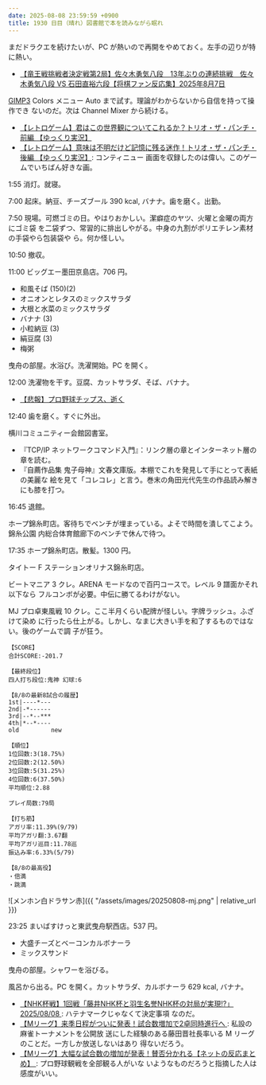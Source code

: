```yaml
---
date: 2025-08-08 23:59:59 +0900
title: 1930 日目（晴れ）図書館で本を読みながら眠れ
---
```


まだドラクエを続けたいが、PC が熱いので再開をやめておく。左手の辺りが特に熱い。

* [【竜王戦挑戦者決定戦第2局】佐々木勇気八段　13年ぶりの連続挑戦　佐々木勇気八段
  VS 石田直裕六段【将棋ファン反応集】2025年8月7日
  ](https://www.youtube.com/watch?v=AggLvw2-KHQ)

[GIMP3] Colors メニュー Auto まで試す。理論がわからないから自信を持って操作でき
ないのだ。次は Channel Mixer から続ける。

* [【レトロゲーム】君はこの世界観についてこれるか？トリオ・ザ・パンチ・前編
  【ゆっくり実況】](https://www.youtube.com/watch?v=zqTt7MNwQE0)
* [【レトロゲーム】意味は不明だけど記憶に残る迷作！トリオ・ザ・パンチ・後編
  【ゆっくり実況】](https://www.youtube.com/watch?v=qsXXZV-atTQ): コンティニュー
  画面を収録したのは偉い。このゲームでいちばん好きな画。

1:55 消灯。就寝。

7:00 起床。納豆、チーズブール 390 kcal, バナナ。歯を磨く。出勤。

7:50 現場。可燃ゴミの日。やはりおかしい。潔癖症のヤツ、火曜と金曜の両方にゴミ袋
を二袋ずつ、常習的に排出しやがる。中身の九割がポリエチレン素材の手袋やら包装袋や
ら。何か怪しい。

10:50 撤収。

11:00 ビッグエー墨田京島店。706 円。

* 和風そば (150)(2)
* オニオンとレタスのミックスサラダ
* 大根と水菜のミックスサラダ
* バナナ (3)
* 小粒納豆 (3)
* 絹豆腐 (3)
* 梅粥

曳舟の部屋。水浴び。洗濯開始。PC を開く。

12:00 洗濯物を干す。豆腐、カットサラダ、そば、バナナ。

* [【悲報】プロ野球チップス、逝く](https://www.youtube.com/watch?v=qF5WfhcKWI4)

12:40 歯を磨く。すぐに外出。

横川コミュニティー会館図書室。

* 『TCP/IP ネットワークコマンド入門』：リンク層の章とインターネット層の章を読む。
* 『自薦作品集 鬼子母神』文春文庫版。本棚でこれを発見して手にとって表紙の美麗な
  絵を見て「コレコレ」と言う。巻末の角田光代先生の作品読み解きにも膝を打つ。

16:45 退館。

ホープ錦糸町店。客待ちでベンチが埋まっている。よそで時間を潰してこよう。錦糸公園
内総合体育館廊下のベンチで休んで待つ。

17:35 ホープ錦糸町店。散髪。1300 円。

タイトー F ステーションオリナス錦糸町店。

ビートマニア 3 クレ。ARENA モードなので百円コースで。レベル 9 譜面かそれ以下なら
フルコンボが必要。中伝に勝てるわけがない。

MJ プロ卓東風戦 10 クレ。ここ半月くらい配牌が怪しい。字牌ラッシュ。ふざけて染め
に行ったら仕上がる。しかし、なまじ大きい手を和了するものではない。後のゲームで調
子が狂う。

```text
【SCORE】
合計SCORE:-201.7

【最終段位】
四人打ち段位:鬼神 幻球:6

【8/8の最新8試合の履歴】
1st|----*---
2nd|-*------
3rd|--*--***
4th|*--*----
old         new

【順位】
1位回数:3(18.75%)
2位回数:2(12.50%)
3位回数:5(31.25%)
4位回数:6(37.50%)
平均順位:2.88

プレイ局数:79局

【打ち筋】
アガリ率:11.39%(9/79)
平均アガリ翻:3.67翻
平均アガリ巡目:11.78巡
振込み率:6.33%(5/79)

【8/8の最高役】
・倍満
・跳満
```

![メンホン白ドラサン赤]({{ "/assets/images/20250808-mj.png" | relative_url }})

23:25 まいばすけっと東武曳舟駅西店。537 円。

* 大盛チーズとベーコンカルボナーラ
* ミックスサンド

曳舟の部屋。シャワーを浴びる。

風呂から出る。PC を開く。カットサラダ、カルボナーラ 629 kcal, バナナ。

* [【NHK杯戦】1回戦「藤井NHK杯と羽生名誉NHK杯の対局が実現!?」2025/08/08
  ](https://www.youtube.com/watch?v=Zdg6GJoDsRQ): ハテナマークじゃなくて決定事項
  なのだ。
* [【Mリーグ】来季日程がついに発表！試合数増加で2卓同時進行へ
  ](https://www.youtube.com/watch?v=5hvpkQUg0AY): 私設の麻雀トーナメントを公開放
  送にした経験のある藤田晋社長率いる M リーグのことだ。一方しか放送しないはあり
  得ないだろう。
* [【Mリーグ】大幅な試合数の増加が発表！賛否分かれる【ネットの反応まとめ】
  ](https://www.youtube.com/watch?v=2t_pMKnvCxM): プロ野球観戦を全部観る人がいな
  いようなものだろうと指摘した人は感度がいい。

[GIMP3]: <https://docs.gimp.org/3.0/en/>
